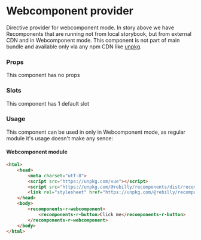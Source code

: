 # Webcomponent provider

Directive provider for webcomponent mode.
In story above we have Recomponents that are running not from local storybook, but from external CDN and in Webcomponent mode.
This component is not part of main bundle and available only via any npm CDN like [unpkg](https://unpkg.com/@rebilly/recomponents/dist/recomponents.js).

### Props

This component has no props

### Slots

This component has 1 default slot 

### Usage

This component can be used in only in Webcomponent mode, as regular module it's usage doesn't make any sence:

#### Webcomponent module

```html
<html>
    <head>
        <meta charset="utf-8">
        <script src="https://unpkg.com/vue"></script>
        <script src="https://unpkg.com/@rebilly/recomponents/dist/recomponents.js"></script>
        <link rel="stylesheet" href="https://unpkg.com/@rebilly/recomponents/dist/recomponents.css">
    </head>
    <body>
    	<recomponents-r-webcomponent>
        	<recomponents-r-button>Click me</recomponents-r-button>
    	</recomponents-r-webcomponent>
    </body>
</html>
```
